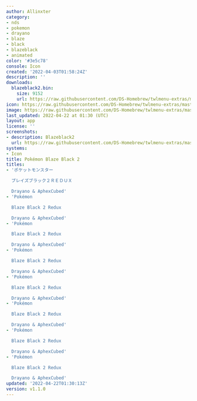 ```yaml
---
author: Allinxter
category:
- nds
- pokemon
- drayano
- blaze
- black
- blazeblack
- animated
color: '#3e5c78'
console: Icon
created: '2022-04-03T01:58:24Z'
description: ''
downloads:
  blazeblack2.bin:
    size: 9152
    url: https://raw.githubusercontent.com/DS-Homebrew/twlmenu-extras/master/_nds/TWiLightMenu/icons/blazeblack2.bin
icon: https://raw.githubusercontent.com/DS-Homebrew/twlmenu-extras/master/_nds/TWiLightMenu/icons/gif/blazeblack2.gif
image: https://raw.githubusercontent.com/DS-Homebrew/twlmenu-extras/master/_nds/TWiLightMenu/icons/gif/blazeblack2.gif
last_updated: 2022-04-22 at 01:30 (UTC)
layout: app
license: ''
screenshots:
- description: Blazeblack2
  url: https://raw.githubusercontent.com/DS-Homebrew/twlmenu-extras/master/_nds/TWiLightMenu/icons/gif/blazeblack2.gif
systems:
- Icon
title: Pokémon Blaze Black 2
titles:
- 'ポケットモンスター

  ブレイズブラック２ＲＥＤＵＸ

  Drayano & AphexCubed'
- 'Pokémon

  Blaze Black 2 Redux

  Drayano & AphexCubed'
- 'Pokémon

  Blaze Black 2 Redux

  Drayano & AphexCubed'
- 'Pokémon

  Blaze Black 2 Redux

  Drayano & AphexCubed'
- 'Pokémon

  Blaze Black 2 Redux

  Drayano & AphexCubed'
- 'Pokémon

  Blaze Black 2 Redux

  Drayano & AphexCubed'
- 'Pokémon

  Blaze Black 2 Redux

  Drayano & AphexCubed'
- 'Pokémon

  Blaze Black 2 Redux

  Drayano & AphexCubed'
updated: '2022-04-22T01:30:13Z'
version: v1.1.0
---
```

